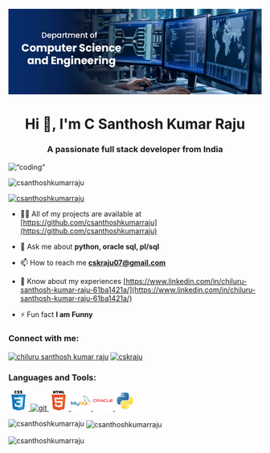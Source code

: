 ![logo](https://github.com/csanthoshkumarraju/C-Santhosh-Kumar-Raju/blob/main/cse-banner.jpeg)
<h1 align="center">Hi 👋, I'm C Santhosh Kumar Raju</h1>
<h3 align="center">A passionate full stack developer from India</h3>
<img align=“right” alt=“coding” width=“400” src=giphy.gif>

<p align="left"> <img src="https://komarev.com/ghpvc/?username=csanthoshkumarraju&label=Profile%20views&color=0e75b6&style=flat" alt="csanthoshkumarraju" /> </p>

<p align="left"> <a href="https://github.com/ryo-ma/github-profile-trophy"><img src="https://github-profile-trophy.vercel.app/?username=csanthoshkumarraju" alt="csanthoshkumarraju" /></a> </p>

- 👨‍💻 All of my projects are available at [https://github.com/csanthoshkumarraju](https://github.com/csanthoshkumarraju)

- 💬 Ask me about **python, oracle sql, pl/sql**

- 📫 How to reach me **cskraju07@gmail.com**

- 📄 Know about my experiences [https://www.linkedin.com/in/chiluru-santhosh-kumar-raju-61ba1421a/](https://www.linkedin.com/in/chiluru-santhosh-kumar-raju-61ba1421a/)

- ⚡ Fun fact **I am Funny**

<h3 align="left">Connect with me:</h3>
<p align="left">
<a href="https://www.linkedin.com/in/chiluru-santhosh-kumar-raju-61ba1421a/" target="blank"><img align="center" src="https://raw.githubusercontent.com/rahuldkjain/github-profile-readme-generator/master/src/images/icons/Social/linked-in-alt.svg" alt="chiluru santhosh kumar raju" height="30" width="40" /></a>
<a href="https://codeforces.com/profile/cskraju" target="blank"><img align="center" src="https://raw.githubusercontent.com/rahuldkjain/github-profile-readme-generator/master/src/images/icons/Social/codeforces.svg" alt="cskraju" height="30" width="40" /></a>
</p>

<h3 align="left">Languages and Tools:</h3>
<p align="left"> <a href="https://www.w3schools.com/css/" target="_blank" rel="noreferrer"> <img src="https://raw.githubusercontent.com/devicons/devicon/master/icons/css3/css3-original-wordmark.svg" alt="css3" width="40" height="40"/> </a> <a href="https://git-scm.com/" target="_blank" rel="noreferrer"> <img src="https://www.vectorlogo.zone/logos/git-scm/git-scm-icon.svg" alt="git" width="40" height="40"/> </a> <a href="https://www.w3.org/html/" target="_blank" rel="noreferrer"> <img src="https://raw.githubusercontent.com/devicons/devicon/master/icons/html5/html5-original-wordmark.svg" alt="html5" width="40" height="40"/> </a> <a href="https://www.mysql.com/" target="_blank" rel="noreferrer"> <img src="https://raw.githubusercontent.com/devicons/devicon/master/icons/mysql/mysql-original-wordmark.svg" alt="mysql" width="40" height="40"/> </a> <a href="https://www.oracle.com/" target="_blank" rel="noreferrer"> <img src="https://raw.githubusercontent.com/devicons/devicon/master/icons/oracle/oracle-original.svg" alt="oracle" width="40" height="40"/> </a> <a href="https://www.python.org" target="_blank" rel="noreferrer"> <img src="https://raw.githubusercontent.com/devicons/devicon/master/icons/python/python-original.svg" alt="python" width="40" height="40"/> </a> </p>

<p><img align="left" src="https://github-readme-stats.vercel.app/api/top-langs?username=csanthoshkumarraju&show_icons=true&locale=en&layout=compact" alt="csanthoshkumarraju" /></p>

<p>&nbsp;<img align="center" src="https://github-readme-stats.vercel.app/api?username=csanthoshkumarraju&show_icons=true&locale=en" alt="csanthoshkumarraju" /></p>

<p><img align="center" src="https://github-readme-streak-stats.herokuapp.com/?user=csanthoshkumarraju&" alt="csanthoshkumarraju" /></p>
